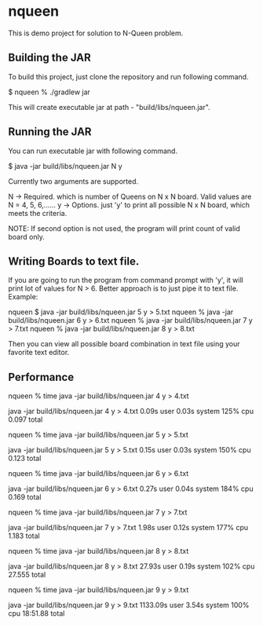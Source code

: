 # nqueen

This is demo project for solution to N-Queen problem.

## Building the JAR

To build this project, just clone the repository and run following command.

$ nqueen % ./gradlew jar

This will create executable jar at path - "build/libs/nqueen.jar".

## Running the JAR

You can run executable jar with following command.

$ java -jar build/libs/nqueen.jar N y

Currently two arguments are supported. 

N -> Required. which is number of Queens on N x N board. Valid values are N = 4, 5, 6,......
y -> Options. just 'y' to print all possible N x N board, which meets the criteria.

NOTE: If second option is not used, the program will print  count of valid board only.

## Writing Boards to text file.

If you are going to run the program from command prompt with 'y', it will print lot of values for N > 6. Better approach is to just pipe it to text file. Example:

 nqueen $ java -jar build/libs/nqueen.jar 5 y > 5.txt
 nqueen % java -jar build/libs/nqueen.jar 6 y > 6.txt
 nqueen % java -jar build/libs/nqueen.jar 7 y > 7.txt 
 nqueen % java -jar build/libs/nqueen.jar 8 y > 8.txt

Then you can view all possible board combination in text file using your favorite text editor.

## Performance

nqueen % time java -jar build/libs/nqueen.jar 4 y > 4.txt

java -jar build/libs/nqueen.jar 4 y > 4.txt  0.09s user 0.03s system 125% cpu 0.097 total

nqueen % time java -jar build/libs/nqueen.jar 5 y > 5.txt

java -jar build/libs/nqueen.jar 5 y > 5.txt  0.15s user 0.03s system 150% cpu 0.123 total

nqueen % time java -jar build/libs/nqueen.jar 6 y > 6.txt

java -jar build/libs/nqueen.jar 6 y > 6.txt  0.27s user 0.04s system 184% cpu 0.169 total

nqueen % time java -jar build/libs/nqueen.jar 7 y > 7.txt

java -jar build/libs/nqueen.jar 7 y > 7.txt  1.98s user 0.12s system 177% cpu 1.183 total

nqueen % time java -jar build/libs/nqueen.jar 8 y > 8.txt

java -jar build/libs/nqueen.jar 8 y > 8.txt  27.93s user 0.19s system 102% cpu 27.555 total

nqueen % time java -jar build/libs/nqueen.jar 9 y > 9.txt

java -jar build/libs/nqueen.jar 9 y > 9.txt  1133.09s user 3.54s system 100% cpu 18:51.88 total
